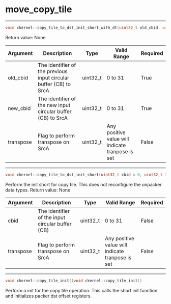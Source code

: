 # move_copy_tile

---
```cpp
void ckernel::copy_tile_to_dst_init_short_with_dt(uint32_t old_cbid, uint32_t new_cbid, uint32_t transpose = 0)void ckernel::copy_tile_to_dst_init_short_with_dt(uint32_t old_cbid, uint32_t new_cbid, uint32_t transpose = 0)
```

Return value: None

| Argument      | Description                                                       | Type      | Valid Range                                      | Required       |
|---------------|-------------------------------------------------------------------|-----------|--------------------------------------------------|----------------|
| old_cbid      | The identifier of the previous input circular buffer (CB) to SrcA | uint32_t  | 0 to 31                                          | True           |
| new_cbid      | The identifier of the new input circular buffer (CB) to SrcA      | uint32_t  | 0 to 31                                          | True           |
| transpose     | Flag to perform transpose on SrcA                                 | uint32_t  | Any positive value will indicate tranpose is set | False          |

---
```cpp
void ckernel::copy_tile_to_dst_init_short(uint32_t cbid = 0, uint32_t transpose = 0)void ckernel::copy_tile_to_dst_init_short(uint32_t cbid = 0, uint32_t transpose = 0)
```

Perform the init short for copy tile. This does not reconfigure the unpacker data types. Return value: None

| Argument      | Description                                      | Type      | Valid Range                                      | Required       |
|---------------|--------------------------------------------------|-----------|--------------------------------------------------|----------------|
| cbid          | The identifier of the input circular buffer (CB) | uint32_t  | 0 to 31                                          | False          |
| transpose     | Flag to perform transpose on SrcA                | uint32_t  | Any positive value will indicate tranpose is set | False          |

---
```cpp
void ckernel::copy_tile_init()void ckernel::copy_tile_init()
```

Perform a init for the copy tile operation. This calls the short init function and initializes packer dst offset registers.
